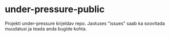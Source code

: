 # under-pressure-public
Projekti under-pressure kirjeldav repo. Jaotuses "issues" saab ka soovitada muudatusi ja teada anda bugide kohta.
